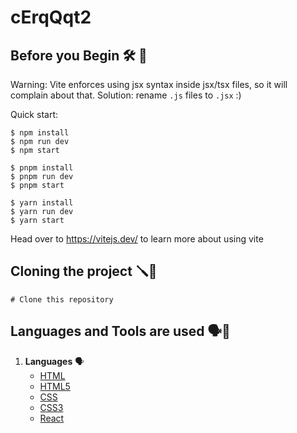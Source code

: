 # cErqQqt2

## Before you Begin 🛠 🔨

Warning: Vite enforces using jsx syntax inside jsx/tsx files, so it will complain about that. Solution: rename `.js` files to `.jsx` :)

Quick start:

````
$ npm install
$ npm run dev
$ npm start
````

````
$ pnpm install
$ pnpm run dev
$ pnpm start
````

````
$ yarn install
$ yarn run dev
$ yarn start
````

Head over to https://vitejs.dev/ to learn more about using vite

## Cloning the project 🪛🔨

````
# Clone this repository

````

## Languages and Tools are used 🗣️🔧

1. **Languages** 🗣️
    + [HTML](https://github.com/topics/html)
    + [HTML5](https://github.com/topics/html5)
    + [CSS](https://github.com/topics/css)
    + [CSS3](https://github.com/topics/css3)
    + [React](https://github.com/topics/react)

